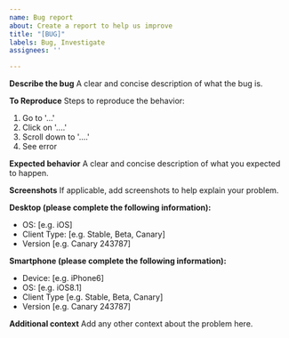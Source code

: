 ```yaml
---
name: Bug report
about: Create a report to help us improve
title: "[BUG]"
labels: Bug, Investigate
assignees: ''

---
```


**Describe the bug**
A clear and concise description of what the bug is.

**To Reproduce**
Steps to reproduce the behavior:
1. Go to '...'
2. Click on '....'
3. Scroll down to '....'
4. See error

**Expected behavior**
A clear and concise description of what you expected to happen.

**Screenshots**
If applicable, add screenshots to help explain your problem.

**Desktop (please complete the following information):**
 - OS: [e.g. iOS]
 - Client Type: [e.g. Stable, Beta, Canary]
 - Version [e.g. Canary 243787]

**Smartphone (please complete the following information):**
 - Device: [e.g. iPhone6]
 - OS: [e.g. iOS8.1]
 - Client Type [e.g. Stable, Beta, Canary]
 - Version [e.g. Canary 243787]

**Additional context**
Add any other context about the problem here.
